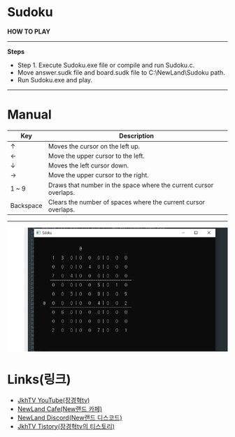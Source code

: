# **Sudoku**

**HOW TO PLAY**

---

**Steps**
+ Step 1. Execute Sudoku.exe file or compile and run Sudoku.c.
+ Move answer.sudk file and board.sudk file to C:\\NewLand\\Sudoku path.
+ Run Sudoku.exe and play.

---

# **Manual**

| Key | Description |
| --- | --- |
| ↑ | Moves the cursor on the left up. |
| ← | Move the upper cursor to the left. |
| ↓ | Moves the left cursor down. |
| → | Move the upper cursor to the right. |
| 1 ~ 9 | Draws that number in the space where the current cursor overlaps. |
| Backspace | Clears the number of spaces where the current cursor overlaps. |

---

![title](https://raw.githubusercontent.com/NewLandTV/Sudoku/61bdcbe4786ea1d890ce0fa391e806d54408e734/Screenshot.png)

# **Links(링크)**

* [JkhTV YouTube(장경혁tv)](https://www.youtube.com/@NewLand2019-JkhTV)
* [NewLand Cafe(New랜드 카페)](https://cafe.naver.com/2019newland)
* [NewLand Discord(New랜드 디스코드)](https://discord.gg/2J646MaZGA)
* [JkhTV Tistory(장경혁tv의 티스토리)](https://jkhtv.tistory.com)
